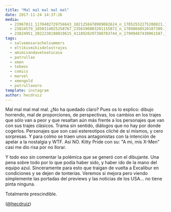 ```yaml
---
title: "Mal mal mal mal mal"
date: 2017-11-24 14:37:26
media: 
  - 23967011_1170402729756643_1021258478989082624_n_17852552275200821.jpg
  - 23824579_1850314025258767_2356196003201155072_n_17898048520107309.jpg
  - 23824951_2022238198019615_4118920297388703744_n_17909487430061587.jpg
tags: 
  - salvemosarachelsummers
  - eltikismikisdelostrajes
  - amimisandaveteatucasa
  - patrullax
  - xmen
  - tebeos
  - comics
  - marvel
  - xmengold
  - patrullaxoro
template: instagram
author: hecdruiz
---
```


Mal mal mal mal mal. ¿No ha quedado claro? Pues os lo explico: dibujo horrendo, mal de proporciones, de perspectivas, los cambios en los trajes que sólo van a peor y que resaltan aún más frente a los personajes que van con sus trajes clásicos. Trama sin sentido, diálogos que no hay por donde cogerlos. Personajes que son casi estereotipos cliché de sí mismos, y cero sorpresas. Y para colmo se traen unos antagonistas con la intención de apelar a la nostalgia y WTF. Así NO. Kitty Pride con su: "A mi, mis X-Men" casi me dio risa por no llorar.


Y todo eso sin comentar la polémica que se generó con el dibujante. Una pena sobre todo por lo que podía haber sido, y haber ido de la mano del equipo azul. Sinceramente para esto que traigan de vuelta a Excalibur en condiciones y se dejen de tonterías. Veremos si mejora pero viendo simplemente las portadas del previews y las noticias de los USA... no tiene pinta ninguna.


Totalmente prescindible.




([@hecdruiz](https://instagram.com/hecdruiz))





